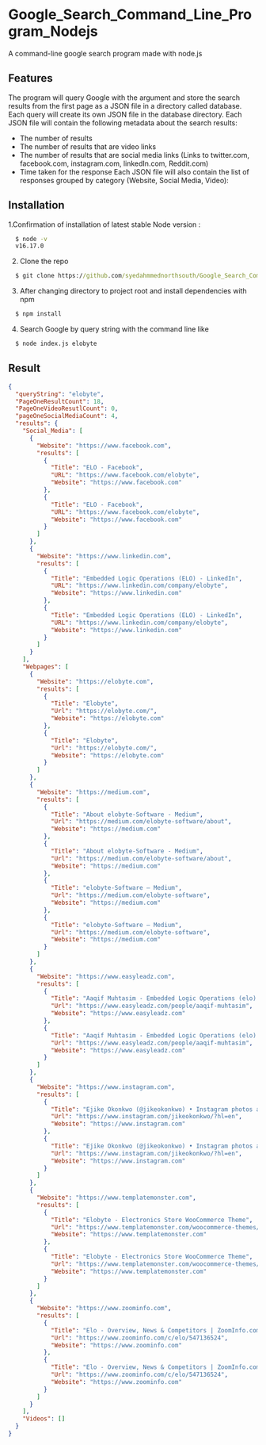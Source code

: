 # Google_Search_Command_Line_Program_Nodejs

A command-line google search program made with  node.js

## Features

The program will query Google with the argument and store the search results from the first page
as a JSON file in a directory called database.
Each query will create its own JSON file in the database directory.
Each JSON file will contain the following metadata about the search results:
- The number of results
- The number of results that are video links
- The number of results that are social media links (Links to twitter.com, facebook.com,
instagram.com, linkedIn.com, Reddit.com)
- Time taken for the response
Each JSON file will also contain the list of responses grouped by category (Website, Social
Media, Video):

## Installation
1.Confirmation of installation of latest stable  Node version :
```cmd
  $ node -v
  v16.17.0

```

2. Clone the  repo

``` cmd
  $ git clone https://github.com/syedahmmednorthsouth/Google_Search_Command_Line_Program_Nodjs.git
```


3. After changing directory to project root and install dependencies with npm

``` cmd
  $ npm install 
```

4. Search  Google by  query string  with the command line  like

``` cmd
  $ node index.js elobyte
```


## Result


``` json
{
  "queryString": "elobyte",
  "PageOneResultCount": 18,
  "PageOneVideoResutlCount": 0,
  "pageOneSocialMediaCount": 4,
  "results": {
    "Social_Media": [
      {
        "Website": "https://www.facebook.com",
        "results": [
          {
            "Title": "ELO - Facebook",
            "URL": "https://www.facebook.com/elobyte",
            "Website": "https://www.facebook.com"
          },
          {
            "Title": "ELO - Facebook",
            "URL": "https://www.facebook.com/elobyte",
            "Website": "https://www.facebook.com"
          }
        ]
      },
      {
        "Website": "https://www.linkedin.com",
        "results": [
          {
            "Title": "Embedded Logic Operations (ELO) - LinkedIn",
            "URL": "https://www.linkedin.com/company/elobyte",
            "Website": "https://www.linkedin.com"
          },
          {
            "Title": "Embedded Logic Operations (ELO) - LinkedIn",
            "URL": "https://www.linkedin.com/company/elobyte",
            "Website": "https://www.linkedin.com"
          }
        ]
      }
    ],
    "Webpages": [
      {
        "Website": "https://elobyte.com",
        "results": [
          {
            "Title": "Elobyte",
            "Url": "https://elobyte.com/",
            "Website": "https://elobyte.com"
          },
          {
            "Title": "Elobyte",
            "Url": "https://elobyte.com/",
            "Website": "https://elobyte.com"
          }
        ]
      },
      {
        "Website": "https://medium.com",
        "results": [
          {
            "Title": "About elobyte-Software - Medium",
            "Url": "https://medium.com/elobyte-software/about",
            "Website": "https://medium.com"
          },
          {
            "Title": "About elobyte-Software - Medium",
            "Url": "https://medium.com/elobyte-software/about",
            "Website": "https://medium.com"
          },
          {
            "Title": "elobyte-Software – Medium",
            "Url": "https://medium.com/elobyte-software",
            "Website": "https://medium.com"
          },
          {
            "Title": "elobyte-Software – Medium",
            "Url": "https://medium.com/elobyte-software",
            "Website": "https://medium.com"
          }
        ]
      },
      {
        "Website": "https://www.easyleadz.com",
        "results": [
          {
            "Title": "Aaqif Muhtasim - Embedded Logic Operations (elo) - EasyLeadz",
            "Url": "https://www.easyleadz.com/people/aaqif-muhtasim",
            "Website": "https://www.easyleadz.com"
          },
          {
            "Title": "Aaqif Muhtasim - Embedded Logic Operations (elo) - EasyLeadz",
            "Url": "https://www.easyleadz.com/people/aaqif-muhtasim",
            "Website": "https://www.easyleadz.com"
          }
        ]
      },
      {
        "Website": "https://www.instagram.com",
        "results": [
          {
            "Title": "Ejike Okonkwo (@jikeokonkwo) • Instagram photos and videos",
            "Url": "https://www.instagram.com/jikeokonkwo/?hl=en",
            "Website": "https://www.instagram.com"
          },
          {
            "Title": "Ejike Okonkwo (@jikeokonkwo) • Instagram photos and videos",
            "Url": "https://www.instagram.com/jikeokonkwo/?hl=en",
            "Website": "https://www.instagram.com"
          }
        ]
      },
      {
        "Website": "https://www.templatemonster.com",
        "results": [
          {
            "Title": "Elobyte - Electronics Store WooCommerce Theme",
            "Url": "https://www.templatemonster.com/woocommerce-themes/elobyte-electronics-store-woocommerce-theme-98026.html",
            "Website": "https://www.templatemonster.com"
          },
          {
            "Title": "Elobyte - Electronics Store WooCommerce Theme",
            "Url": "https://www.templatemonster.com/woocommerce-themes/elobyte-electronics-store-woocommerce-theme-98026.html",
            "Website": "https://www.templatemonster.com"
          }
        ]
      },
      {
        "Website": "https://www.zoominfo.com",
        "results": [
          {
            "Title": "Elo - Overview, News & Competitors | ZoomInfo.com",
            "Url": "https://www.zoominfo.com/c/elo/547136524",
            "Website": "https://www.zoominfo.com"
          },
          {
            "Title": "Elo - Overview, News & Competitors | ZoomInfo.com",
            "Url": "https://www.zoominfo.com/c/elo/547136524",
            "Website": "https://www.zoominfo.com"
          }
        ]
      }
    ],
    "Videos": []
  }
}
```
